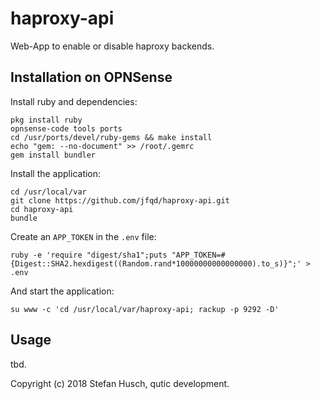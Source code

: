 # haproxy-api

Web-App to enable or disable haproxy backends.

## Installation on OPNSense

Install ruby and dependencies:

```
pkg install ruby
opnsense-code tools ports
cd /usr/ports/devel/ruby-gems && make install
echo "gem: --no-document" >> /root/.gemrc
gem install bundler
```

Install the application:

```
cd /usr/local/var
git clone https://github.com/jfqd/haproxy-api.git
cd haproxy-api
bundle
```

Create an `APP_TOKEN` in the `.env` file:

```
ruby -e 'require "digest/sha1";puts "APP_TOKEN=#{Digest::SHA2.hexdigest((Random.rand*10000000000000000).to_s)}";' > .env
```

And start the application:

```
su www -c 'cd /usr/local/var/haproxy-api; rackup -p 9292 -D'
```

## Usage

tbd.

Copyright (c) 2018 Stefan Husch, qutic development.